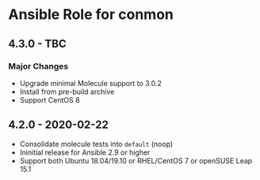 # Ansible Role for conmon

## 4.3.0 - TBC

### Major Changes

  - Upgrade minimal Molecule support to 3.0.2
  - Install from pre-build archive
  - Support CentOS 8

## 4.2.0 - 2020-02-22

  - Consolidate molecule tests into `default` (noop)
  - Ininitial release for Ansible 2.9 or higher
  - Support both Ubuntu 18.04/19.10 or RHEL/CentOS 7 or openSUSE Leap 15.1
